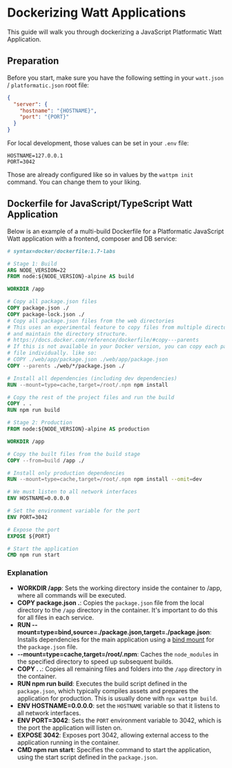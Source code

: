 # Dockerizing Watt Applications

This guide will walk you through dockerizing a JavaScript Platformatic Watt Application.

## Preparation

Before you start, make sure you have the following setting in your `watt.json` / `platformatic.json` root file:

```json
{
  "server": {
    "hostname": "{HOSTNAME}",
    "port": "{PORT}"
  }
}
```

For local development, those values can be set in your `.env` file:

```env
HOSTNAME=127.0.0.1
PORT=3042
```

Those are already configured like so in values by the `wattpm init` command. You can change them to your liking.

## Dockerfile for JavaScript/TypeScript Watt Application

Below is an example of a multi-build Dockerfile for a Platformatic JavaScript Watt application with a frontend, composer and DB service:

```dockerfile
# syntax=docker/dockerfile:1.7-labs

# Stage 1: Build
ARG NODE_VERSION=22
FROM node:${NODE_VERSION}-alpine AS build

WORKDIR /app

# Copy all package.json files
COPY package.json ./
COPY package-lock.json ./
# Copy all package.json files from the web directories
# This uses an experimental feature to copy files from multiple directories
# and maintain the directory structure.
# https://docs.docker.com/reference/dockerfile/#copy---parents
# If this is not available in your Docker version, you can copy each package.json
# file individually. like so:
# COPY ./web/app/package.json ./web/app/package.json
COPY --parents ./web/*/package.json ./

# Install all dependencies (including dev dependencies)
RUN --mount=type=cache,target=/root/.npm npm install

# Copy the rest of the project files and run the build
COPY . .
RUN npm run build

# Stage 2: Production
FROM node:${NODE_VERSION}-alpine AS production

WORKDIR /app

# Copy the built files from the build stage
COPY --from=build /app ./

# Install only production dependencies
RUN --mount=type=cache,target=/root/.npm npm install --omit=dev

# We must listen to all network interfaces
ENV HOSTNAME=0.0.0.0

# Set the environment variable for the port
ENV PORT=3042

# Expose the port
EXPOSE ${PORT}

# Start the application
CMD npm run start
```

### Explanation
- **WORKDIR /app**: Sets the working directory inside the container to /app, where all commands will be executed.
- **COPY package.json .**: Copies the `package.json` file from the local directory to the `/app` directory in the container. It's important to do this for all files in each service. 
- **RUN --mount=type=bind,source=./package.json,target=./package.json**: Installs dependencies for the main application using a [bind mount](https://docs.docker.com/engine/storage/bind-mounts/) for the `package.json` file.
- **--mount=type=cache,target=/root/.npm**: Caches the `node_modules` in the specified directory to speed up subsequent builds.
- **COPY . .**: Copies all remaining files and folders into the `/app` directory in the container.
- **RUN npm run build**: Executes the build script defined in the `package.json`, which typically compiles assets and prepares the application for production. This is usually done with `npx wattpm build`.
- **ENV HOSTNAME=0.0.0.0**: set the `HOSTNAME` variable so that it listens to all network interfaces.
- **ENV PORT=3042**: Sets the `PORT` environment variable to 3042, which is the port the application will listen on.
- **EXPOSE 3042**: Exposes port 3042, allowing external access to the application running in the container.
- **CMD npm run start**: Specifies the command to start the application, using the start script defined in the `package.json`.
